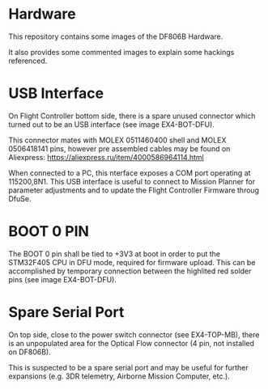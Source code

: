 # Hardware

This repository contains some images of the DF806B Hardware.

It also provides some commented images to explain some hackings referenced.

# USB Interface

On Flight Controller bottom side, there is a spare unused connector which turned out to be an USB interface (see image EX4-BOT-DFU).

This connector mates with MOLEX 0511460400 shell and MOLEX 0506418141 pins, however pre assembled cables may be found on Aliexpress: https://aliexpress.ru/item/4000586964114.html

When connected to a PC, this nterface exposes a COM port operating at 115200,8N1. This USB interface is useful to connect to Mission Planner for parameter adjustments and to update the Flight Controller Firmware throug DfuSe.

# BOOT 0 PIN 

The BOOT 0 pin shall be tied to +3V3 at boot in order to put the STM32F405 CPU in DFU mode, required for firmware upload. This can be accomplished by temporary connection between the highlited red solder pins (see image EX4-BOT-DFU). 

# Spare Serial Port

On top side, close to the power switch connector (see EX4-TOP-MB), there is an unpopulated area for the Optical Flow connector (4 pin, not installed on DF806B).

This is suspected to be a spare serial port and may be useful for further expansions (e.g. 3DR telemetry, Airborne Mission Computer, etc.).
